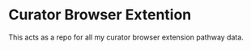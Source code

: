 # Curator Browser Extention

This acts as a repo for all my curator browser extension pathway data.
